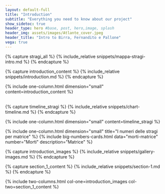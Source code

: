 ```yaml
---
layout: default-full
title: "Introduction"
subtitle: "Everything you need to know about our project"
show_sidetoc: true
header_type: hero #base, post, hero,image, splash
header_img: assets/images/Atlante_cover.jpeg
header_title: "Intro to Birra, Fernandito e Pallone"
vega: true
---
```


[//]: # (Twitch description section)


{% capture stragi_all %}
    {% include_relative snippets/mappa-stragi-intro.md %}
{% endcapture %}


[//]: # (Why we have choose Twitch section)
{% capture introduction_content %}
    {% include_relative snippets/introduction.md %}
{% endcapture %}

{% include one-column.html dimension="small" content=introduction_content %}


[//]: # (Correlation section)
<br>
{% capture timeline_stragi %}
{% include_relative snippets/chart-timeline.md %}
{% endcapture %}

{% include one-column.html dimension="small" content=timeline_stragi %}

[//]: # (Twitch metrics)
<div class="bg-color bg-color-full py-3 my-5">
    {% include one-column.html dimension="small" title="I numeri delle stragi per matrice" %}
    {% include big-numbers-cards.html data="morti-matrice" number="Morti" description="Matrice" %}
</div>

[//]: # (Statistics by chanel)
{% capture introduction_images %}
{% include_relative snippets/gallery-images.md %}
{% endcapture %}

{% capture section_1_content %}
    {% include_relative snippets/section-1.md %}
{% endcapture %}

{% include two-columns.html col-one=introduction_images col-two=section_1_content %}
